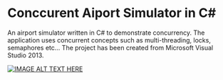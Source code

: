 # Conccurent Aiport Simulator in C&#35;

An airport simulator written in C# to demonstrate concurrency. The application uses concurrent concepts such as multi-threading, locks, semaphores etc... The project has been created from Microsoft Visual Studio 2013.

[![IMAGE ALT TEXT HERE](http://img.youtube.com/vi/58eQ1A7l97w/0.jpg)](http://www.youtube.com/watch?v=58eQ1A7l97w)
